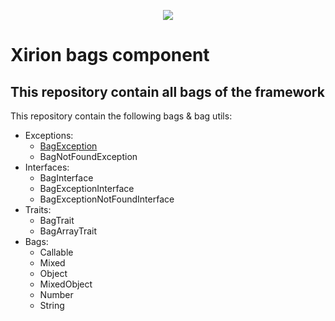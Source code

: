 <p align="center">
    <a href="https://kironframework.com/" target="_blank"><img src="http://storepetanque.com/kiron/logo.png" /></a>
</p>

Xirion bags component
=
This repository contain all bags of the framework
-
This repository contain the following bags & bag utils:
- Exceptions:
    - <a href="https://github.com/KironFramework/UtilInterfaces/tree/master/src/Container/ContainerExceptionInterface.php" target="_blank">BagException</a>
    - BagNotFoundException
- Interfaces:
    - BagInterface
    - BagExceptionInterface
    - BagExceptionNotFoundInterface
- Traits:
    - BagTrait
    - BagArrayTrait
- Bags:
    - Callable
    - Mixed
    - Object
    - MixedObject
    - Number
    - String